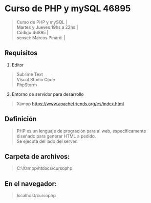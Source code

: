 # Curso de PHP y mySQL 46895

> Curso de PHP y mySQL |    
> Martes y Jueves 19hs a 22hs |    
> Código 46895 |    
> sensei: Marcos Pinardi |    

## Requisitos

 1. Editor
> Sublime Text  
> Visual Studio Code  
> PhpStorm 

 2. Entorno de servidor para desarrollo 
> Xampp https://www.apachefriends.org/es/index.html    

## Definición

> PHP es un lenguaje de progración para al web, específicamente diseñado para generar HTML a pedido.  
> Se ejecuta del lado del server.

## Carpeta de archivos:
>    C:\\Xampp\htdocs\cursophp

## En el navegador:
>    localhost/cursophp